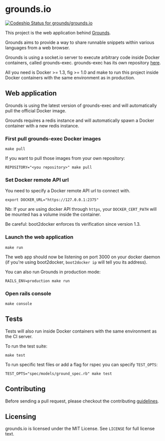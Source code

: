 # grounds.io
[ ![Codeship Status for grounds/grounds.io](https://codeship.io/projects/ad989680-2460-0132-1117-12e55c6fdf6c/status)](https://codeship.io/projects/36826)

This project is the web application behind [Grounds](http://beta.42grounds.io).

Grounds aims to provide a way to share runnable snippets within various languages from a web browser.

Grounds is using a socket.io server to execute arbitrary code inside Docker containers, called grounds-exec.
grounds-exec has its own repository [here](https://github.com/grounds/grounds-exec).

All you need is Docker >= 1.3, fig >= 1.0 and make to run this project inside
Docker containers with the same environment as in production.

## Web application

Grounds is using the latest version of grounds-exec and will automatically
pull the official Docker image.

Grounds requires a redis instance and will automatically spawn a Docker
container with a new redis instance.

### First pull grounds-exec Docker images

    make pull
    
If you want to pull those images from your own repository:
    
    REPOSITORY="<you repository>" make pull

### Set Docker remote API url

You need to specify a Docker remote API url to connect with.

    export DOCKER_URL="https://127.0.0.1:2375"

Nb: If your are using docker API through `https`, your `DOCKER_CERT_PATH` will be
mounted has a volume inside the container.

Be careful: boot2docker enforces tls verification since version 1.3.

### Launch the web application

    make run

The web app should now be listening on port 3000 on your docker daemon (if you're 
using boot2docker, `boot2docker ip` will tell you its address).

You can also run Grounds in production mode:

    RAILS_ENV=production make run

### Open rails console

    make console

## Tests

Tests will also run inside Docker containers with the same environment
as the CI server.

To run the test suite:

    make test

To run specific test files or add a flag for rspec you can specify `TEST_OPTS`:
    
    TEST_OPTS="spec/models/ground_spec.rb" make test

## Contributing

Before sending a pull request, please checkout the contributing
[guidelines](CONTRIBUTING.md).

## Licensing

grounds.io is licensed under the MIT License. See `LICENSE` for full license
text.
